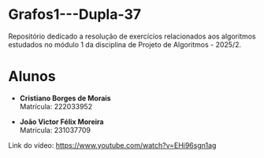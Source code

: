 # Grafos1---Dupla-37
Repositório dedicado a resolução de exercícios relacionados aos algoritmos estudados no módulo 1 da disciplina de Projeto de Algoritmos - 2025/2.

# Alunos

- **Cristiano Borges de Morais**  
  Matrícula: 222033952

- **João Victor Félix Moreira**  
  Matrícula: 231037709

Link do vídeo: https://www.youtube.com/watch?v=EHi96sgn1ag
